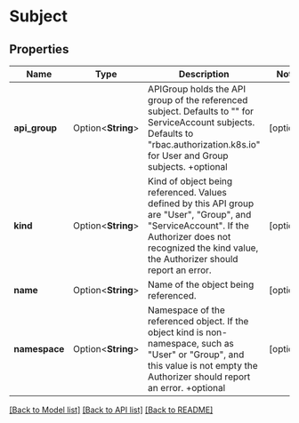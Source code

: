 # Subject

## Properties

Name | Type | Description | Notes
------------ | ------------- | ------------- | -------------
**api_group** | Option<**String**> | APIGroup holds the API group of the referenced subject. Defaults to \"\" for ServiceAccount subjects. Defaults to \"rbac.authorization.k8s.io\" for User and Group subjects. +optional | [optional]
**kind** | Option<**String**> | Kind of object being referenced. Values defined by this API group are \"User\", \"Group\", and \"ServiceAccount\". If the Authorizer does not recognized the kind value, the Authorizer should report an error. | [optional]
**name** | Option<**String**> | Name of the object being referenced. | [optional]
**namespace** | Option<**String**> | Namespace of the referenced object.  If the object kind is non-namespace, such as \"User\" or \"Group\", and this value is not empty the Authorizer should report an error. +optional | [optional]

[[Back to Model list]](../README.md#documentation-for-models) [[Back to API list]](../README.md#documentation-for-api-endpoints) [[Back to README]](../README.md)


